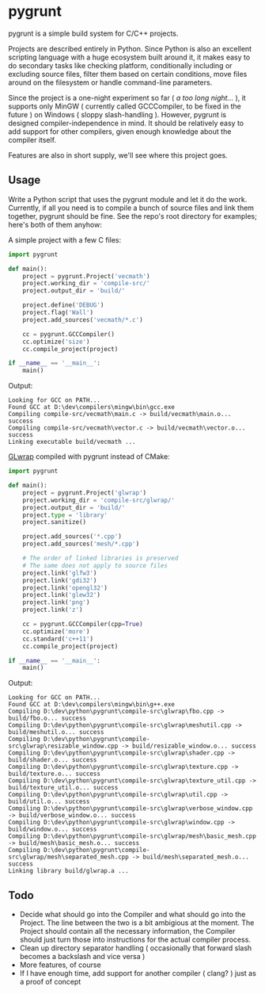 # pygrunt #

pygrunt is a simple build system for C/C++ projects.

Projects are described entirely in Python. Since Python is also an excellent scripting language
with a huge ecosystem built around it, it makes easy to do secondary tasks like checking platform,
conditionally including or excluding source files, filter them based on certain conditions,
move files around on the filesystem or handle command-line parameters.

Since the project is a one-night experiment so far ( *a too long night...* ), it supports only
MinGW ( currently called GCCCompiler, to be fixed in the future ) on Windows ( sloppy
slash-handling ). However, pygrunt is designed compiler-independence in mind. It should
be relatively easy to add support for other compilers, given enough knowledge about the compiler
itself.

Features are also in short supply, we'll see where this project goes.

## Usage ##

Write a Python script that uses the pygrunt module and let it do the work. Currently, if all
you need is to compile a bunch of source files and link them together, pygrunt should be fine.
See the repo's root directory for examples; here's both of them anyhow:

A simple project with a few C files:

```python
import pygrunt

def main():
    project = pygrunt.Project('vecmath')
    project.working_dir = 'compile-src/'
    project.output_dir = 'build/'

    project.define('DEBUG')
    project.flag('Wall')
    project.add_sources('vecmath/*.c')

    cc = pygrunt.GCCCompiler()
    cc.optimize('size')
    cc.compile_project(project)

if __name__ == '__main__':
    main()

```

Output:
```
Looking for GCC on PATH...
Found GCC at D:\dev\compilers\mingw\bin\gcc.exe
Compiling compile-src/vecmath\main.c -> build/vecmath\main.o... success
Compiling compile-src/vecmath\vector.c -> build/vecmath\vector.o... success
Linking executable build/vecmath ...
```

[GLwrap](https://github.com/elementbound/glwrap) compiled with pygrunt instead of CMake:

```python
import pygrunt

def main():
    project = pygrunt.Project('glwrap')
    project.working_dir = 'compile-src/glwrap/'
    project.output_dir = 'build/'
    project.type = 'library'
    project.sanitize()

    project.add_sources('*.cpp')
    project.add_sources('mesh/*.cpp')

    # The order of linked libraries is preserved
    # The same does not apply to source files
    project.link('glfw3')
    project.link('gdi32')
    project.link('opengl32')
    project.link('glew32')
    project.link('png')
    project.link('z')

    cc = pygrunt.GCCCompiler(cpp=True)
    cc.optimize('more')
    cc.standard('c++11')
    cc.compile_project(project)

if __name__ == '__main__':
    main()
```

Output:
```
Looking for GCC on PATH...
Found GCC at D:\dev\compilers\mingw\bin\g++.exe
Compiling D:\dev\python\pygrunt\compile-src\glwrap\fbo.cpp -> build/fbo.o... success
Compiling D:\dev\python\pygrunt\compile-src\glwrap\meshutil.cpp -> build/meshutil.o... success
Compiling D:\dev\python\pygrunt\compile-src\glwrap\resizable_window.cpp -> build/resizable_window.o... success
Compiling D:\dev\python\pygrunt\compile-src\glwrap\shader.cpp -> build/shader.o... success
Compiling D:\dev\python\pygrunt\compile-src\glwrap\texture.cpp -> build/texture.o... success
Compiling D:\dev\python\pygrunt\compile-src\glwrap\texture_util.cpp -> build/texture_util.o... success
Compiling D:\dev\python\pygrunt\compile-src\glwrap\util.cpp -> build/util.o... success
Compiling D:\dev\python\pygrunt\compile-src\glwrap\verbose_window.cpp -> build/verbose_window.o... success
Compiling D:\dev\python\pygrunt\compile-src\glwrap\window.cpp -> build/window.o... success
Compiling D:\dev\python\pygrunt\compile-src\glwrap/mesh\basic_mesh.cpp -> build/mesh\basic_mesh.o... success
Compiling D:\dev\python\pygrunt\compile-src\glwrap/mesh\separated_mesh.cpp -> build/mesh\separated_mesh.o... success
Linking library build/glwrap.a ... 
```

## Todo ##

* Decide what should go into the Compiler and what should go into the Project. The line between
    the two is a bit ambigious at the moment. The Project should contain all the necessary
    information, the Compiler should just turn those into instructions for the actual compiler
    process.
* Clean up directory separator handling ( occasionally that forward slash becomes a backslash
    and vice versa )
* More features, of course
* If I have enough time, add support for another compiler ( clang? ) just as a proof of concept
